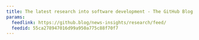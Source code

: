 ```yaml
---
title: The latest research into software development - The GitHub Blog
params:
  feedlink: https://github.blog/news-insights/research/feed/
  feedid: 55ca278947016d99a950a775c88f70f7
---
```

